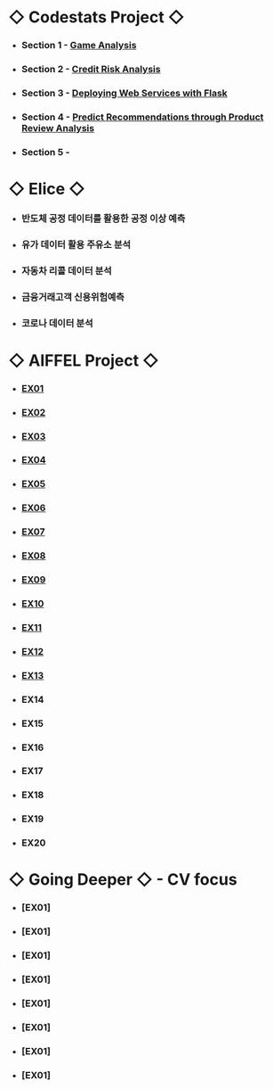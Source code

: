 # ◇ Codestats Project ◇
* ### Section 1 - [Game Analysis](url)

* ### Section 2 - [Credit Risk Analysis](url)

* ### Section 3 - [Deploying Web Services with Flask](url)

* ### Section 4 - [Predict Recommendations through Product Review Analysis](url)

* ### Section 5 - 


# ◇ Elice ◇
* ### 반도체 공정 데이터를 활용한 공정 이상 예측

* ### 유가 데이터 활용 주유소 분석

* ### 자동차 리콜 데이터 분석

* ### 금융거래고객 신용위험예측

* ### 코로나 데이터 분석



# ◇ AIFFEL Project ◇ 

* ### [EX01](https://github.com/Raziel-JKM/Practice/tree/main/ai/EX01)
* ### [EX02](https://github.com/Raziel-JKM/Practice/tree/main/ai/EX02)
* ### [EX03](https://github.com/Raziel-JKM/Practice/tree/main/ai/EX03)
* ### [EX04](https://github.com/Raziel-JKM/Practice/tree/main/ai/EX04)
* ### [EX05](https://github.com/Raziel-JKM/Practice/tree/main/ai/EX05)
* ### [EX06](https://github.com/Raziel-JKM/Practice/tree/main/ai/EX06)
* ### [EX07](https://github.com/Raziel-JKM/Practice/tree/main/ai/EX07)
* ### [EX08](https://github.com/Raziel-JKM/Practice/tree/main/ai/EX08)
* ### [EX09](https://github.com/Raziel-JKM/Practice/tree/main/ai/EX09)
* ### [EX10](https://github.com/Raziel-JKM/Practice/tree/main/ai/EX10)
* ### [EX11](https://github.com/Raziel-JKM/Practice/tree/main/ai/EX11)
* ### [EX12](https://github.com/Raziel-JKM/Practice/tree/main/ai/EX12)
* ### [EX13](https://github.com/Raziel-JKM/Practice/tree/main/ai/EX13)
* ### EX14
* ### EX15
* ### EX16
* ### EX17
* ### EX18
* ### EX19
* ### EX20



# ◇ Going Deeper ◇ - CV focus

* ### [EX01]
* ### [EX01]
* ### [EX01]
* ### [EX01]
* ### [EX01]
* ### [EX01]
* ### [EX01]
* ### [EX01]
